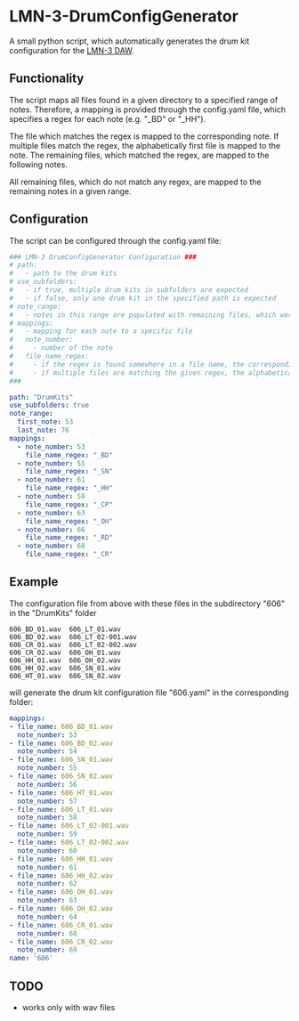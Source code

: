 # LMN-3-DrumConfigGenerator

A small python script, which automatically generates the drum kit configuration for the [LMN-3 DAW](https://github.com/FundamentalFrequency/LMN-3-DAW).

## Functionality

The script maps all files found in a given directory to a specified range of notes. Therefore, a mapping is provided through the config.yaml file, which specifies a regex for each note (e.g. "_BD" or "_HH"). 

The file which matches the regex is mapped to the corresponding note. If multiple files match the regex, the alphabetically first file is mapped to the note. The remaining files, which matched the regex, are mapped to the following notes.

All remaining files, which do not match any regex, are mapped to the remaining notes in a given range.

## Configuration

The script can be configured through the config.yaml file:
```YAML
### LMN-3 DrumConfigGenerator Configuration ###
# path: 
#   - path to the drum kits
# use_subfolders: 
#   - if true, multiple drum kits in subfolders are expected
#   - if false, only one drum kit in the specified path is expected
# note_range: 
#   - notes in this range are populated with remaining files, which were not used in the mapping
# mappings: 
#   - mapping for each note to a specific file
#   note_number: 
#     - number of the note
#   file_name_regex: 
#     - if the regex is found somewhere in a file name, the corresponding file is mapped to that note
#     - if multiple files are matching the given regex, the alphabetically first file is used. The remaining files, which matched the regex, are mapped to the following notes.
### 

path: "DrumKits"
use_subfolders: true
note_range:
  first_note: 53
  last_note: 76
mappings:
  - note_number: 53
    file_name_regex: "_BD"
  - note_number: 55
    file_name_regex: "_SN"
  - note_number: 61
    file_name_regex: "_HH"
  - note_number: 58
    file_name_regex: "_CP"
  - note_number: 63
    file_name_regex: "_OH"
  - note_number: 66
    file_name_regex: "_RD"
  - note_number: 68
    file_name_regex: "_CR"
```

## Example

The configuration file from above with these files in the subdirectory "606" in the "DrumKits" folder 
```
606_BD_01.wav  606_LT_01.wav
606_BD_02.wav  606_LT_02-001.wav
606_CR_01.wav  606_LT_02-002.wav
606_CR_02.wav  606_OH_01.wav
606_HH_01.wav  606_OH_02.wav
606_HH_02.wav  606_SN_01.wav
606_HT_01.wav  606_SN_02.wav
```

will generate the drum kit configuration file "606.yaml" in the corresponding folder:
```YAML
mappings:
- file_name: 606_BD_01.wav
  note_number: 53
- file_name: 606_BD_02.wav
  note_number: 54
- file_name: 606_SN_01.wav
  note_number: 55
- file_name: 606_SN_02.wav
  note_number: 56
- file_name: 606_HT_01.wav
  note_number: 57
- file_name: 606_LT_01.wav
  note_number: 58
- file_name: 606_LT_02-001.wav
  note_number: 59
- file_name: 606_LT_02-002.wav
  note_number: 60
- file_name: 606_HH_01.wav
  note_number: 61
- file_name: 606_HH_02.wav
  note_number: 62
- file_name: 606_OH_01.wav
  note_number: 63
- file_name: 606_OH_02.wav
  note_number: 64
- file_name: 606_CR_01.wav
  note_number: 68
- file_name: 606_CR_02.wav
  note_number: 69
name: '606'
```

## TODO
- works only with wav files
